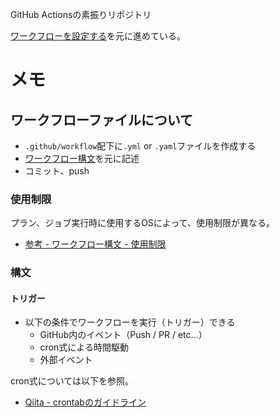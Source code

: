 GitHub Actionsの素振りリポジトリ

[ワークフローを設定する](https://help.github.com/ja/actions/automating-your-workflow-with-github-actions/configuring-a-workflow)を元に進めている。

# メモ

## ワークフローファイルについて

- `.github/workflow`配下に`.yml` or `.yaml`ファイルを作成する
- [ワークフロー構文](https://help.github.com/ja/actions/automating-your-workflow-with-github-actions/workflow-syntax-for-github-actions)を元に記述
- コミット、push

### 使用制限

プラン、ジョブ実行時に使用するOSによって、使用制限が異なる。

- [参考 - ワークフロー構文 - 使用制限](https://help.github.com/ja/actions/automating-your-workflow-with-github-actions/workflow-syntax-for-github-actions#usage-limits)

### 構文

#### トリガー

- 以下の条件でワークフローを実行（トリガー）できる
  - GitHub内のイベント（Push / PR / etc...）
  - cron式による時間駆動
  - 外部イベント

cron式については以下を参照。

- [Qiita - crontabのガイドライン](https://qiita.com/onomame/items/71646c5517a39bcd01cc)
